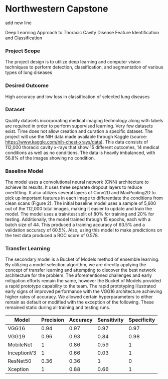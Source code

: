 # Northwestern Capstone

add new line

Deep Learning Approach to Thoracic Cavity Disease Feature Identification and Classification

### Project Scope

The project design is to utilize deep learning and computer vision techniques to perform detection, classification, and segmentation of various types of lung diseases  

### Desired Outcome

High accuracy and low loss in classification of selected lung diseases

### Dataset

Quality datasets incorporating medical imaging technology along with labels are required in order to perform supervised learning. Very few datasets exist. Time does not allow creation and curation a specific dataset. The project will use the NIH data made available through Kaggle (source: https://www.kaggle.com/nih-chest-xrays/data).  This data consists of 112,000 thoracic cavity x-rays that show 15 different outcomes, 14 medical conditions as well as no conditions.  The data is heavily imbalanced, with 56.8% of the images showing no condition.  

### Baseline Model

The model uses a convolutional neural network (CNN) architecture to achieve its results. It uses three separate dropout layers to reduce overfitting. It also utilizes several layers of Conv2D and MaxPooling2D to pick up important features in each image to differentiate the conditions from clean scans (Figure 2). The initial baseline model uses a sample of 5,600 out of the 112,000 total images, making it easier to update and train the model. The model uses a train/test split of 80% for training and 20% for testing. Additionally, the model trained through 15 epochs, each with a batch size of 44. This produced a training accuracy of 63.5% and a validation accuracy of 60.5%. Also, using this model to make predictions on the test data produced a ROC score of 0.578.

### Transfer Learning

The secondary model is a Bucket of Models method of ensemble learning. By utilizing a model selection algorithm, we are directly applying the concept of transfer learning and attempting to discover the best network architecture for the problem. The aforementioned challenges and early mitigation efforts remain the same, however the Bucket of Models provided a rapid prototype capability to the team. The rapid prototyping illustrated early signs of improved performance with the VGG16 architecture achieving higher rates of accuracy. We allowed certain hyperparameters to either remain as default or modified with the exception of the following. These remained static during all training and testing runs.

Model | Precision | Accuracy | Sensitivity | Specificity
----- | --------- | -------- | ----------- | -----------
VGG16 | 0.94 | 0.97 | 0.97 | 0.97
VGG19 | 0.96 | 0.93 | 0.84 | 0.98
MobileNet | 1 | 0.86 | 0.59 | 1
InceptionV3 | 1 | 0.66 | 0.03 | 1
ResNet50 | 0.36 | 0.36 | 1 | 0
Xception | 1 | 0.88 | 0.66 | 1




  


